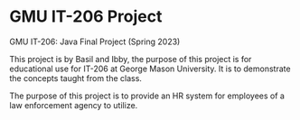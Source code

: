# GMU IT-206 Project
GMU IT-206: Java Final Project (Spring 2023)

This project is by Basil and Ibby, the purpose of this project is for educational use for
IT-206 at George Mason University. It is to demonstrate the concepts taught from the class.

The purpose of this project is to provide an HR system for employees of a law enforcement agency to utilize.
